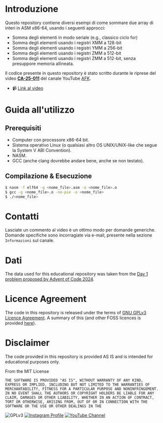 # Introduzione

Questo repository contiene diversi esempi di come sommare due array di interi in ASM x86-64, usando i seguenti approcci:
* Somma degli elementi in modo seriale (e.g., classico ciclo for)
* Somma degli elementi usando i registri XMM a 128-bit
* Somma degli elementi usando i registri YMM a 256-bit
* Somma degli elementi usando i registri ZMM a 512-bit
* Somma degli elementi usando i registri ZMM a 512-bit, senza presuppore memoria allineata.

Il codice presente in questo repository è stato scritto durante le riprese del video [**CA-25-011**](https://youtu.be/BoEPaYyo8Eg) del canale YouTube [AFK](https://www.youtube.it/@valerio_afk).

* 📹 [Link al video](https://youtu.be/BoEPaYyo8Eg)

# Guida all'utilizzo

## Prerequisiti
* Computer con processore x86-64 bit.
* Sistema operativo Linux (o qualsiasi altro OS UNIX/UNIX-like che segue la System V ABI Convention).
* NASM.
* GCC (anche clang dovrebbe andare bene, anche se non testato).

## Compilazione & Esecuzione

```sh
$ nasm -f elf64 -g <nome_file>.asm -o <nome_file>.o 
$ gcc -g <nome_file>.o -no-pie -o <nome_file>
$ ./<nome_file>
```

# Contatti

Lasciate un commento al video è un ottimo modo per domande generiche. Domande specifiche sono incorragiate via e-mail, presente nella sezione `Informazioni` sul canale.

# Dati

The data used for this educational repository was taken from the [Day 1 problem proposed by Advent of Code 2024](https://adventofcode.com/2024/day/1).

# Licence Agreement

The code in this repository is released under the terms of [GNU GPLv3 Licence Agreement](https://www.gnu.org/licenses/gpl-3.0.html). A summary of this (and other FOSS licences is provided [here](https://en.wikipedia.org/wiki/Comparison_of_free_and_open-source_software_licenses)).

# Disclaimer

The code provided in this repository is provided AS IS and is intended for educational purposes only.

From the MIT License

`THE SOFTWARE IS PROVIDED "AS IS", WITHOUT WARRANTY OF ANY KIND, EXPRESS OR
IMPLIED, INCLUDING BUT NOT LIMITED TO THE WARRANTIES OF MERCHANTABILITY,
FITNESS FOR A PARTICULAR PURPOSE AND NONINFRINGEMENT. IN NO EVENT SHALL THE
AUTHORS OR COPYRIGHT HOLDERS BE LIABLE FOR ANY CLAIM, DAMAGES OR OTHER
LIABILITY, WHETHER IN AN ACTION OF CONTRACT, TORT OR OTHERWISE, ARISING FROM,
OUT OF OR IN CONNECTION WITH THE SOFTWARE OR THE USE OR OTHER DEALINGS IN THE`

![GPLv3](https://img.shields.io/badge/license-GPLv3-brightgreen) [![Instagram Profile](https://img.shields.io/badge/Instagram-%40valerio__afk-ff69b4)](https://www.instagram.com/valerio_afk/) [![YouTube Channel](https://img.shields.io/badge/YouTube-%40valerio__afk-red)](https://www.youtube.it/@valerio_afk)

